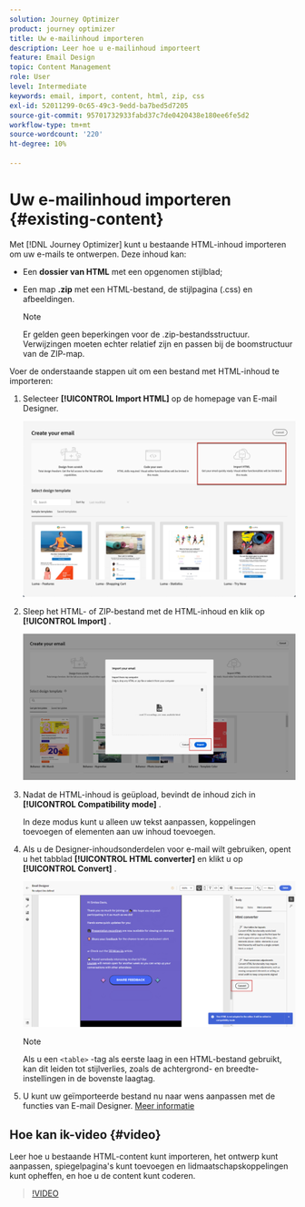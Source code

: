 ```yaml
---
solution: Journey Optimizer
product: journey optimizer
title: Uw e-mailinhoud importeren
description: Leer hoe u e-mailinhoud importeert
feature: Email Design
topic: Content Management
role: User
level: Intermediate
keywords: email, import, content, html, zip, css
exl-id: 52011299-0c65-49c3-9edd-ba7bed5d7205
source-git-commit: 95701732933fabd37c7de0420438e180ee6fe5d2
workflow-type: tm+mt
source-wordcount: '220'
ht-degree: 10%

---
```


# Uw e-mailinhoud importeren {#existing-content}

Met [!DNL Journey Optimizer] kunt u bestaande HTML-inhoud importeren om uw e-mails te ontwerpen. Deze inhoud kan:

* Een **dossier van HTML** met een opgenomen stijlblad;
* Een map **.zip** met een HTML-bestand, de stijlpagina (.css) en afbeeldingen.

  >[!NOTE]
  >
  >Er gelden geen beperkingen voor de .zip-bestandsstructuur. Verwijzingen moeten echter relatief zijn en passen bij de boomstructuur van de ZIP-map.

<!--DOCAC-13676
>[!TIP]
>
>If you have image designs (JPEG or PNG) instead of HTML files, you can use the [image to HTML converter](image-to-html.md) to automatically convert them into editable HTML email templates using AI.-->

Voer de onderstaande stappen uit om een bestand met HTML-inhoud te importeren:

1. Selecteer **[!UICONTROL Import HTML]** op de homepage van E-mail Designer.

   ![](assets/import-html_2.png)

1. Sleep het HTML- of ZIP-bestand met de HTML-inhoud en klik op **[!UICONTROL Import]** .

   ![](assets/html-imported_2.png)

1. Nadat de HTML-inhoud is geüpload, bevindt de inhoud zich in **[!UICONTROL Compatibility mode]** .

   In deze modus kunt u alleen uw tekst aanpassen, koppelingen toevoegen of elementen aan uw inhoud toevoegen.

1. Als u de Designer-inhoudsonderdelen voor e-mail wilt gebruiken, opent u het tabblad **[!UICONTROL HTML converter]** en klikt u op **[!UICONTROL Convert]** .

   ![](assets/html-imported.png)

   >[!NOTE]
   >
   > Als u een `<table>` -tag als eerste laag in een HTML-bestand gebruikt, kan dit leiden tot stijlverlies, zoals de achtergrond- en breedte-instellingen in de bovenste laagtag.

1. U kunt uw geïmporteerde bestand nu naar wens aanpassen met de functies van E-mail Designer. [Meer informatie](content-from-scratch.md)

## Hoe kan ik-video {#video}

Leer hoe u bestaande HTML-content kunt importeren, het ontwerp kunt aanpassen, spiegelpagina&#39;s kunt toevoegen en lidmaatschapskoppelingen kunt opheffen, en hoe u de content kunt coderen.

>[!VIDEO](https://video.tv.adobe.com/v/334102?quality=12)
